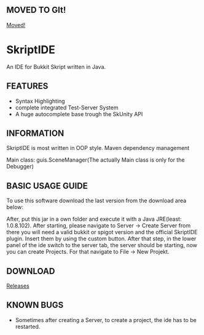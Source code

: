 ## MOVED TO GIt!
[Moved!](https://git.liz3.de/Liz3/SkriptIDE)

# SkriptIDE
An IDE for Bukkit Skript written in Java.



## FEATURES
- Syntax Highlighting
- complete integrated Test-Server System
- A huge autocomplete base trough the SkUnity API

## INFORMATION
SkriptIDE is most written in OOP style.
Maven dependency management

Main class: guis.SceneManager(The actually Main class is only for the Debugger)


## BASIC USAGE GUIDE

To use this software download the last version from the download area below:

After, put this jar in a own folder and execute it with a Java JRE(least: 1.0.8.102).
After starting, please navigate to Server -> Create Server from there you will need a valid
bukkit or spigot version and the official SkriptIDE plugin.
Insert them by using the custom button.
After that step, in the lower panel of the ide switch to the server tab, the server should
be starting, now you can create Projects. For that navigate to File -> New Projekt.

## DOWNLOAD
[Releases](https://github.com/liz3/SkriptIDE/releases)


## KNOWN BUGS
- Sometimes after creating a Server, to create a project, the ide has to be restarted.
